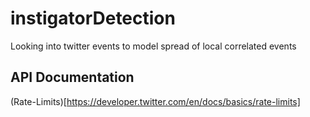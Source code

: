 # instigatorDetection
Looking into twitter events to model spread of local correlated events

## API Documentation
(Rate-Limits)[https://developer.twitter.com/en/docs/basics/rate-limits]
